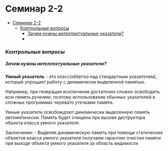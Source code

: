 # Семинар 2-2

- [Семинар 2-2](#семинар-2-2)
    - [Контрольные вопросы](#контрольные-вопросы)
        - [Зачем нужны интеллектуальные указатели?](#зачем-нужны-интеллектуальные-указатели)
        - [](#)

### Контрольные вопросы

##### Зачем нужны интеллектуальные указатели?

**Умный указатель** - это класс(обёртка над стандартным указателем), который упрощает работу с динамически выделенной памятью. 

Например, при генерации исключения достаточно сложно освободить всю память *ручками*, поэтому использование обычных указателей в сложных программах черевато утечками памяти. 

Умные указатели *освобождают динамически выделенную память автоматически*. Память будет очищена при вызове деструктора объекта класса умного указателя. 

Заключение:
    - Выделяя динамическую память при помощи статических объектов класса умного указателя получаем гарантию очистки памяти при выходе объекта умного указателя за область видимости

##### 















